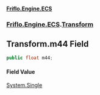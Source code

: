 #### [Friflo.Engine.ECS](index.md#'index')
### [Friflo.Engine.ECS](Friflo.Engine.ECS.md#'Friflo.Engine.ECS').[Transform](Transform.md#'Friflo.Engine.ECS.Transform')

## Transform.m44 Field

```csharp
public float m44;
```

#### Field Value
[System.Single](https://docs.microsoft.com/en-us/dotnet/api/System.Single#'System.Single')